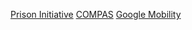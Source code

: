 [Prison Initiative](http://htmlpreview.github.io/?https://github.com/picoral/pit-un-2022/blob/master/R%20tutorials/prison-initiative.html)
[COMPAS](http://htmlpreview.github.io/?https://github.com/picoral/pit-un-2022/blob/master/R%20tutorials/compas-case-study.html)
[Google Mobility](http://htmlpreview.github.io/?https://github.com/picoral/pit-un-2022/blob/master/R%20tutorials/google-mobility.html)
